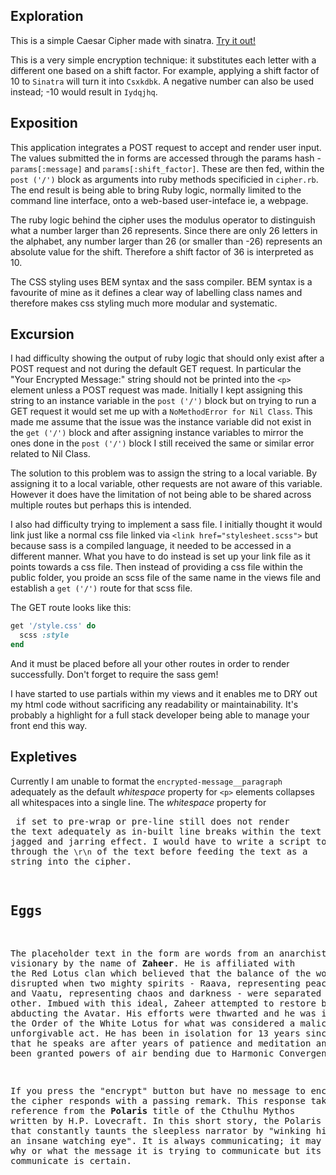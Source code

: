 ## Exploration
This is a simple Caesar Cipher made with sinatra. [Try it out!](https://csrail-caesar-cipher.herokuapp.com/)

This is a very simple encryption technique: it substitutes each letter with a different one based on a shift factor. For example, applying a shift factor of 10 to `Sinatra` will turn it into `Csxkdbk`. A negative number can also be used instead; -10 would result in `Iydqjhq`.


## Exposition
This application integrates a POST request to accept and render user input. The values submitted the in forms are accessed through the params hash - `params[:message]` and `params[:shift_factor]`. These are then fed, within the `post ('/')` block as arguments into ruby methods specificied in `cipher.rb`. The end result is being able to bring Ruby logic, normally limited to the command line interface, onto a web-based user-inteface ie, a webpage.

The ruby logic behind the cipher uses the modulus operator to distinguish what a number larger than 26 represents. Since there are only 26 letters in the alphabet, any number larger than 26 (or smaller than -26) represents an absolute value for the shift. Therefore a shift factor of 36 is interpreted as 10.

The CSS styling uses BEM syntax and the sass compiler. BEM syntax is a favourite of mine as it defines a clear way of labelling class names and therefore makes css styling much more modular and systematic.


## Excursion
I had difficulty showing the output of ruby logic that should only exist after a POST request and not during the default GET request. In particular the "Your Encrypted Message:" string should not be printed into the `<p>` element unless a POST request was made. Initially I kept assigning this string to an instance variable in the `post ('/')` block but on trying to run a GET request it would set me up with a `NoMethodError for Nil Class`. This made me assume that the issue was the instance variable did not exist in the `get ('/')` block and after assigning instance variables to mirror the ones done in the `post ('/')` block I still received the same or similar error related to Nil Class.

The solution to this problem was to assign the string to a local variable. By assigning it to a local variable, other requests are not aware of this variable. However it does have the limitation of not being able to be shared across multiple routes but perhaps this is intended.

I also had difficulty trying to implement a sass file. I initially thought it would link just like a normal css file linked via `<link href="stylesheet.scss">` but because sass is a compiled language, it needed to be accessed in a different manner. What you have to do instead is set up your link file as it points towards a css file. Then instead of providing a css file within the public folder, you proide an scss file of the same name in the views file and establish a `get ('/')` route for that scss file.

The GET route looks like this:
```ruby
get '/style.css' do
  scss :style
end
```
And it must be placed before all your other routes in order to render successfully. Don't forget to require the sass gem!

I have started to use partials within my views and it enables me to DRY out my html code without sacrificing any readability or maintainability. It's probably a highlight for a full stack developer being able to manage your front end this way.


## Expletives
Currently I am unable to format the `encrypted-message__paragraph` adequately as the default *whitespace* property for `<p>` elements collapses all whitespaces into a single line. The *whitespace* property for <pre> if set to pre-wrap or pre-line still does not render the text adequately as in-built line breaks within the text produce a jagged and jarring effect. I would have to write a script to parse through the `\r\n` of the text before feeding the text as a string into the cipher.


## Eggs
The placeholder text in the form are words from an anarchist visionary by the name of **Zaheer**. He is affiliated with the Red Lotus clan which believed that the balance of the world was disrupted when two mighty spirits - Raava, representing peace and light, and Vaatu, representing chaos and darkness - were separated from each other. Imbued with this ideal, Zaheer attempted to restore balance by abducting the Avatar. His efforts were thwarted and he was imprisoned by the Order of the White Lotus for what was considered a malicious and unforgivable act. He has been in isolation for 13 years since. The words that he speaks are after years of patience and meditation and having been granted powers of air bending due to Harmonic Convergence.

If you press the "encrypt" button but have no message to encrypt then the cipher responds with a passing remark. This response takes its reference from the **Polaris** title of the Cthulhu Mythos written by H.P. Lovecraft. In this short story, the Polaris is a star that constantly taunts the sleepless narrator by "winking hideously like an insane watching eye". It is always communicating; it may never know why or what the message it is trying to communicate but its intent to communicate is certain.
